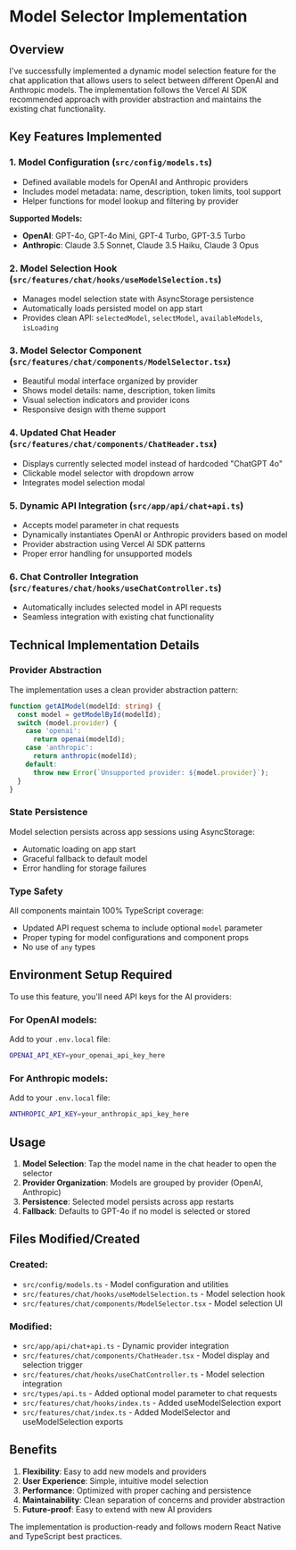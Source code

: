 # Model Selector Implementation

## Overview
I've successfully implemented a dynamic model selection feature for the chat application that allows users to select between different OpenAI and Anthropic models. The implementation follows the Vercel AI SDK recommended approach with provider abstraction and maintains the existing chat functionality.

## Key Features Implemented

### 1. Model Configuration (`src/config/models.ts`)
- Defined available models for OpenAI and Anthropic providers
- Includes model metadata: name, description, token limits, tool support
- Helper functions for model lookup and filtering by provider

**Supported Models:**
- **OpenAI**: GPT-4o, GPT-4o Mini, GPT-4 Turbo, GPT-3.5 Turbo
- **Anthropic**: Claude 3.5 Sonnet, Claude 3.5 Haiku, Claude 3 Opus

### 2. Model Selection Hook (`src/features/chat/hooks/useModelSelection.ts`)
- Manages model selection state with AsyncStorage persistence
- Automatically loads persisted model on app start
- Provides clean API: `selectedModel`, `selectModel`, `availableModels`, `isLoading`

### 3. Model Selector Component (`src/features/chat/components/ModelSelector.tsx`)
- Beautiful modal interface organized by provider
- Shows model details: name, description, token limits
- Visual selection indicators and provider icons
- Responsive design with theme support

### 4. Updated Chat Header (`src/features/chat/components/ChatHeader.tsx`)
- Displays currently selected model instead of hardcoded "ChatGPT 4o"
- Clickable model selector with dropdown arrow
- Integrates model selection modal

### 5. Dynamic API Integration (`src/app/api/chat+api.ts`)
- Accepts model parameter in chat requests
- Dynamically instantiates OpenAI or Anthropic providers based on model
- Provider abstraction using Vercel AI SDK patterns
- Proper error handling for unsupported models

### 6. Chat Controller Integration (`src/features/chat/hooks/useChatController.ts`)
- Automatically includes selected model in API requests
- Seamless integration with existing chat functionality

## Technical Implementation Details

### Provider Abstraction
The implementation uses a clean provider abstraction pattern:

```typescript
function getAIModel(modelId: string) {
  const model = getModelById(modelId);
  switch (model.provider) {
    case 'openai':
      return openai(modelId);
    case 'anthropic':
      return anthropic(modelId);
    default:
      throw new Error(`Unsupported provider: ${model.provider}`);
  }
}
```

### State Persistence
Model selection persists across app sessions using AsyncStorage:
- Automatic loading on app start
- Graceful fallback to default model
- Error handling for storage failures

### Type Safety
All components maintain 100% TypeScript coverage:
- Updated API request schema to include optional `model` parameter
- Proper typing for model configurations and component props
- No use of `any` types

## Environment Setup Required

To use this feature, you'll need API keys for the AI providers:

### For OpenAI models:
Add to your `.env.local` file:
```bash
OPENAI_API_KEY=your_openai_api_key_here
```

### For Anthropic models:
Add to your `.env.local` file:
```bash
ANTHROPIC_API_KEY=your_anthropic_api_key_here
```

## Usage

1. **Model Selection**: Tap the model name in the chat header to open the selector
2. **Provider Organization**: Models are grouped by provider (OpenAI, Anthropic)
3. **Persistence**: Selected model persists across app restarts
4. **Fallback**: Defaults to GPT-4o if no model is selected or stored

## Files Modified/Created

### Created:
- `src/config/models.ts` - Model configuration and utilities
- `src/features/chat/hooks/useModelSelection.ts` - Model selection hook
- `src/features/chat/components/ModelSelector.tsx` - Model selection UI

### Modified:
- `src/app/api/chat+api.ts` - Dynamic provider integration
- `src/features/chat/components/ChatHeader.tsx` - Model display and selection trigger
- `src/features/chat/hooks/useChatController.ts` - Model selection integration
- `src/types/api.ts` - Added optional model parameter to chat requests
- `src/features/chat/hooks/index.ts` - Added useModelSelection export
- `src/features/chat/index.ts` - Added ModelSelector and useModelSelection exports

## Benefits

1. **Flexibility**: Easy to add new models and providers
2. **User Experience**: Simple, intuitive model selection
3. **Performance**: Optimized with proper caching and persistence
4. **Maintainability**: Clean separation of concerns and provider abstraction
5. **Future-proof**: Easy to extend with new AI providers

The implementation is production-ready and follows modern React Native and TypeScript best practices.